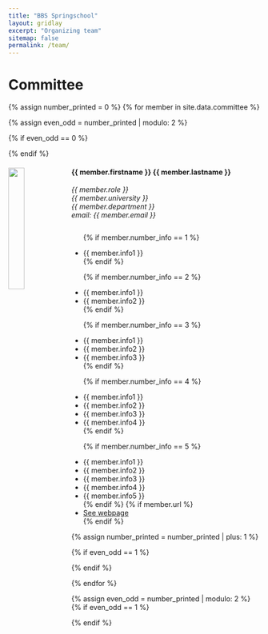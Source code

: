 ```yaml
---
title: "BBS Springschool"
layout: gridlay
excerpt: "Organizing team"
sitemap: false
permalink: /team/
---
```


# Committee

{% assign number_printed = 0 %}
{% for member in site.data.committee %}

{% assign even_odd = number_printed | modulo: 2 %}

{% if even_odd == 0 %}
<div class="row">
{% endif %}

<div class="col-sm-6 clearfix">
  <img id="{{ member.lastname }}" src="{{ site.url }}{{ site.baseurl }}/images/committee_pic/{{ member.photo }}" class="img-responsive" width="25%" style="float: left" />
  <h4>{{ member.firstname }} {{ member.lastname }}</h4>
  <i> {{ member.role }}<br>
      {{ member.university }}<br>
      {{ member.department }}<br>
      email: {{ member.email }}
  </i>
  <ul class="no-bullets" style="overflow: hidden">

  {% if member.number_info == 1 %}
  <li> {{ member.info1 }} </li>
  {% endif %}

  {% if member.number_info == 2 %}
  <li> {{ member.info1 }} </li>
  <li> {{ member.info2 }} </li>
  {% endif %}

  {% if member.number_info == 3 %}
  <li> {{ member.info1 }} </li>
  <li> {{ member.info2 }} </li>
  <li> {{ member.info3 }} </li>
  {% endif %}

  {% if member.number_info == 4 %}
  <li> {{ member.info1 }} </li>
  <li> {{ member.info2 }} </li>
  <li> {{ member.info3 }} </li>
  <li> {{ member.info4 }} </li>
  {% endif %}

  {% if member.number_info == 5 %}
  <li> {{ member.info1 }} </li>
  <li> {{ member.info2 }} </li>
  <li> {{ member.info3 }} </li>
  <li> {{ member.info4 }} </li>
  <li> {{ member.info5 }} </li>
  {% endif %}
  {% if member.url %}
  <li> <a href="{{ member.url }}">See webpage</a></li>
  {% endif %}
  </ul>
</div>

{% assign number_printed = number_printed | plus: 1 %}

{% if even_odd == 1 %}
</div>
{% endif %}

{% endfor %}

{% assign even_odd = number_printed | modulo: 2 %}
{% if even_odd == 1 %}
</div>
{% endif %}



